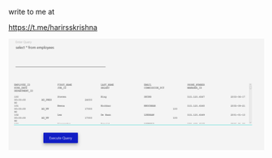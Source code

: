 
write to me at 

https://t.me/harirsskrishna

![Alt text]( https://github.com/RAVURISREESAIHARIKRISHNA/Material-Design/blob/master/LoginQueryGUI/Capturemd.PNG "Optional title")
